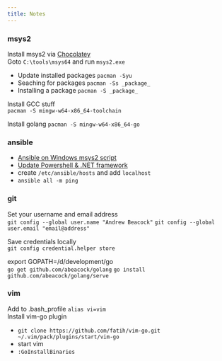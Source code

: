 ```yaml
---
title: Notes
---
```


### msys2
Install msys2 via [Chocolatey](https://chocolatey.org/)  
Goto `C:\tools\msys64` and run `msys2.exe`

* Update installed packages `pacman -Syu`
* Seaching for packages `pacman -Ss _package_`
* Installing a package `pacman -S _package_`

Install GCC stuff  
`pacman -S mingw-w64-x86_64-toolchain`

Install golang
`pacman -S mingw-w64-x86_64-go`

### ansible
* [Ansible on Windows msys2 script](https://gist.github.com/DaveB93/db94a6b310e08c928c0778f766562ab0#file-python3-install-ansible-on-msys2-sh)
* [Update Powershell & .NET framework](https://docs.ansible.com/ansible/latest/user_guide/windows_setup.html#upgrading-powershell-and-net-framework)
* create `/etc/ansible/hosts` and add `localhost`
* `ansible all -m ping`

### git
Set your username and email address  
`git config --global user.name "Andrew Beacock"`
`git config --global user.email "email@address"`

Save credentials locally  
`git config credential.helper store`

export GOPATH=/d/development/go  
`go get github.com/abeacock/golang`
`go install github.com/abeacock/golang/serve`

### vim
Add to .bash_profile `alias vi=vim`  
Install vim-go plugin
* `git clone https://github.com/fatih/vim-go.git ~/.vim/pack/plugins/start/vim-go`
* start vim
* `:GoInstallBinaries`
